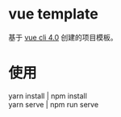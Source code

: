 # vue template

基于 [vue cli 4.0](https://github.com/vuejs/vue-cli) 创建的项目模板。

# 使用

yarn install | npm install  
yarn serve | npm run serve
